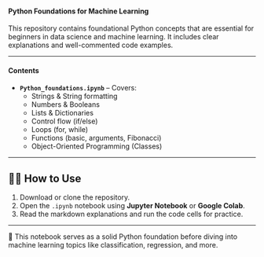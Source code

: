 #### Python Foundations for Machine Learning

This repository contains foundational Python concepts that are essential for beginners in data science and machine learning. It includes clear explanations and well-commented code examples.

---

#### Contents
- **`Python_foundations.ipynb`** – Covers:
  - Strings & String formatting
  - Numbers & Booleans
  - Lists & Dictionaries
  - Control flow (if/else)
  - Loops (for, while)
  - Functions (basic, arguments, Fibonacci)
  - Object-Oriented Programming (Classes)

---

## 🧑‍💻 How to Use

1. Download or clone the repository.
2. Open the `.ipynb` notebook using **Jupyter Notebook** or **Google Colab**.
3. Read the markdown explanations and run the code cells for practice.

---

📌 This notebook serves as a solid Python foundation before diving into machine learning topics like classification, regression, and more.
